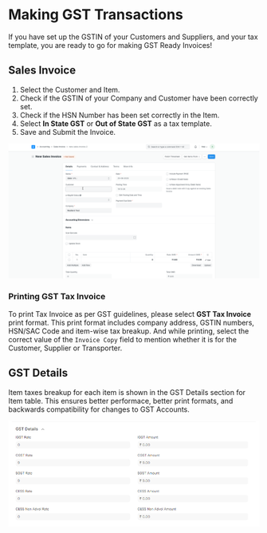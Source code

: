 # Making GST Transactions
If you have set up the GSTIN of your Customers and Suppliers, and your tax template, you are ready to go for making GST Ready Invoices!

## Sales Invoice
1. Select the Customer and Item.
2. Check if the GSTIN of your Company and Customer have been correctly set.
3. Check if the HSN Number has been set correctly in the Item.
4. Select  **In State GST** or **Out of State GST** as a tax template.
5. Save and Submit the Invoice.

![GST Invoice](./assets/gst_invoice.gif)

### Printing GST Tax Invoice  
To print Tax Invoice as per GST guidelines, please select **GST Tax Invoice** print format. This print format includes company address, GSTIN numbers, HSN/SAC Code and item-wise tax breakup. And while printing, select the correct value of the `Invoice Copy` field to mention whether it is for the Customer, Supplier or Transporter.

## GST Details
Item taxes breakup for each item is shown in the GST Details section for Item table. This ensures better performace, better print formats, and backwards compatibility for changes to GST Accounts.

![Item GST Details](./assets/item_gst_details.png)
